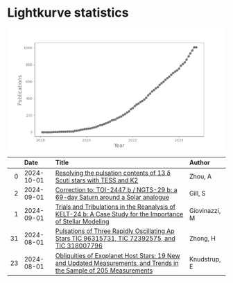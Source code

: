 
<h1>Lightkurve statistics</h1>

![publications](out/lightkurve-publications.png)  

|    | Date       | Title                                                                                                                                                                                | Author        |
|---:|:-----------|:-------------------------------------------------------------------------------------------------------------------------------------------------------------------------------------|:--------------|
|  0 | 2024-10-01 | [Resolving the pulsation contents of 13 δ Scuti stars with TESS and K2](https://ui.adsabs.harvard.edu/abs/2024NewA..11102235Z/abstract)                                              | Zhou, A       |
|  2 | 2024-09-01 | [Correction to: TOI-2447 b / NGTS-29 b: a 69-day Saturn around a Solar analogue](https://ui.adsabs.harvard.edu/abs/2024MNRAS.533..109G/abstract)                                     | Gill, S       |
|  1 | 2024-09-01 | [Trials and Tribulations in the Reanalysis of KELT-24 b: A Case Study for the Importance of Stellar Modeling](https://ui.adsabs.harvard.edu/abs/2024AJ....168..118G/abstract)        | Giovinazzi, M |
| 31 | 2024-08-01 | [Pulsations of Three Rapidly Oscillating Ap Stars TIC 96315731, TIC 72392575, and TIC 318007796](https://ui.adsabs.harvard.edu/abs/2024RAA....24h5014Z/abstract)                     | Zhong, H      |
| 23 | 2024-08-01 | [Obliquities of Exoplanet Host Stars: 19 New and Updated Measurements, and Trends in the Sample of 205 Measurements](https://ui.adsabs.harvard.edu/abs/2024arXiv240809793K/abstract) | Knudstrup, E  |
    